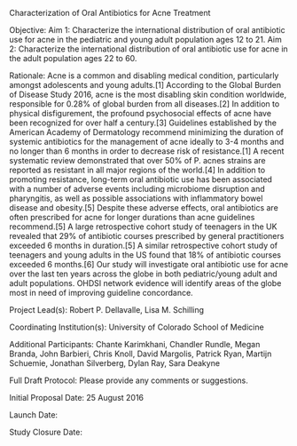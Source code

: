 Characterization of Oral Antibiotics for Acne Treatment

Objective: Aim 1: Characterize the international distribution of oral antibiotic use for acne in the pediatric and young adult population ages 12 to 21. Aim 2: Characterize the international distribution of oral antibiotic use for acne in the adult population ages 22 to 60.

Rationale: Acne is a common and disabling medical condition, particularly amongst adolescents and young adults.[1] According to the Global Burden of Disease Study 2016, acne is the most disabling skin condition worldwide, responsible for 0.28% of global burden from all diseases.[2] In addition to physical disfigurement, the profound psychosocial effects of acne have been recognized for over half a century.[3] Guidelines established by the American Academy of Dermatology recommend minimizing the duration of systemic antibiotics for the management of acne ideally to 3-4 months and no longer than 6 months in order to decrease risk of resistance.[1] A recent systematic review demonstrated that over 50% of P. acnes strains are reported as resistant in all major regions of the world.[4] In addition to promoting resistance, long-term oral antibiotic use has been associated with a number of adverse events including microbiome disruption and pharyngitis, as well as possible associations with inflammatory bowel disease and obesity.[5] Despite these adverse effects, oral antibiotics are often prescribed for acne for longer durations than acne guidelines recommend.[5] A large retrospective cohort study of teenagers in the UK revealed that 29% of antibiotic courses prescribed by general practitioners exceeded 6 months in duration.[5] A similar retrospective cohort study of teenagers and young adults in the US found that 18% of antibiotic courses exceeded 6 months.[6] Our study will investigate oral antibiotic use for acne over the last ten years across the globe in both pediatric/young adult and adult populations. OHDSI network evidence will identify areas of the globe most in need of improving guideline concordance.

Project Lead(s): Robert P. Dellavalle, Lisa M. Schilling

Coordinating Institution(s): University of Colorado School of Medicine

Additional Participants: Chante Karimkhani, Chandler Rundle, Megan Branda, John Barbieri, Chris Knoll, David Margolis, Patrick Ryan, Martijn Schuemie, Jonathan Silverberg, Dylan Ray, Sara Deakyne


Full Draft Protocol: Please provide any comments or suggestions. 

Initial Proposal Date: 25 August 2016

Launch Date:

Study Closure Date:
